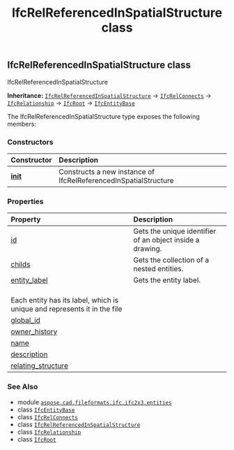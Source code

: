 ﻿---
title: IfcRelReferencedInSpatialStructure class
second_title: Aspose.CAD for Python via .NET API References
description: 
type: docs
weight: 4800
url: /python-net/aspose.cad.fileformats.ifc.ifc2x3.entities/ifcrelreferencedinspatialstructure/
is_root: false
---

## IfcRelReferencedInSpatialStructure class

IfcRelReferencedInSpatialStructure



**Inheritance:** [`IfcRelReferencedInSpatialStructure`](/cad/python-net/aspose.cad.fileformats.ifc.ifc2x3.entities/ifcrelreferencedinspatialstructure) → 
[`IfcRelConnects`](/cad/python-net/aspose.cad.fileformats.ifc.ifc2x3.entities/ifcrelconnects) → 
[`IfcRelationship`](/cad/python-net/aspose.cad.fileformats.ifc.ifc2x3.entities/ifcrelationship) → 
[`IfcRoot`](/cad/python-net/aspose.cad.fileformats.ifc.ifc2x3.entities/ifcroot) → 
[`IfcEntityBase`](/cad/python-net/aspose.cad.fileformats.ifc/ifcentitybase)



The IfcRelReferencedInSpatialStructure type exposes the following members:

### Constructors
| Constructor | Description |
| :- | :- |
| [__init__](/cad/python-net/aspose.cad.fileformats.ifc.ifc2x3.entities/ifcrelreferencedinspatialstructure/__init__/#) | Constructs a new instance of IfcRelReferencedInSpatialStructure |


### Properties
| Property | Description |
| :- | :- |
| [id](/cad/python-net/aspose.cad.fileformats.ifc.ifc2x3.entities/ifcrelreferencedinspatialstructure/id) | Gets the unique identifier of an object inside a drawing. |
| [childs](/cad/python-net/aspose.cad.fileformats.ifc.ifc2x3.entities/ifcrelreferencedinspatialstructure/childs) | Gets the collection of a nested entities. |
| [entity_label](/cad/python-net/aspose.cad.fileformats.ifc.ifc2x3.entities/ifcrelreferencedinspatialstructure/entity_label) | Gets the entity label.<br/>Each entity has its label, which is unique and represents it in the file |
| [global_id](/cad/python-net/aspose.cad.fileformats.ifc.ifc2x3.entities/ifcrelreferencedinspatialstructure/global_id) |  |
| [owner_history](/cad/python-net/aspose.cad.fileformats.ifc.ifc2x3.entities/ifcrelreferencedinspatialstructure/owner_history) |  |
| [name](/cad/python-net/aspose.cad.fileformats.ifc.ifc2x3.entities/ifcrelreferencedinspatialstructure/name) |  |
| [description](/cad/python-net/aspose.cad.fileformats.ifc.ifc2x3.entities/ifcrelreferencedinspatialstructure/description) |  |
| [relating_structure](/cad/python-net/aspose.cad.fileformats.ifc.ifc2x3.entities/ifcrelreferencedinspatialstructure/relating_structure) |  |



### See Also
* module [`aspose.cad.fileformats.ifc.ifc2x3.entities`](..)
* class [`IfcEntityBase`](/cad/python-net/aspose.cad.fileformats.ifc/ifcentitybase)
* class [`IfcRelConnects`](/cad/python-net/aspose.cad.fileformats.ifc.ifc2x3.entities/ifcrelconnects)
* class [`IfcRelReferencedInSpatialStructure`](/cad/python-net/aspose.cad.fileformats.ifc.ifc2x3.entities/ifcrelreferencedinspatialstructure)
* class [`IfcRelationship`](/cad/python-net/aspose.cad.fileformats.ifc.ifc2x3.entities/ifcrelationship)
* class [`IfcRoot`](/cad/python-net/aspose.cad.fileformats.ifc.ifc2x3.entities/ifcroot)
